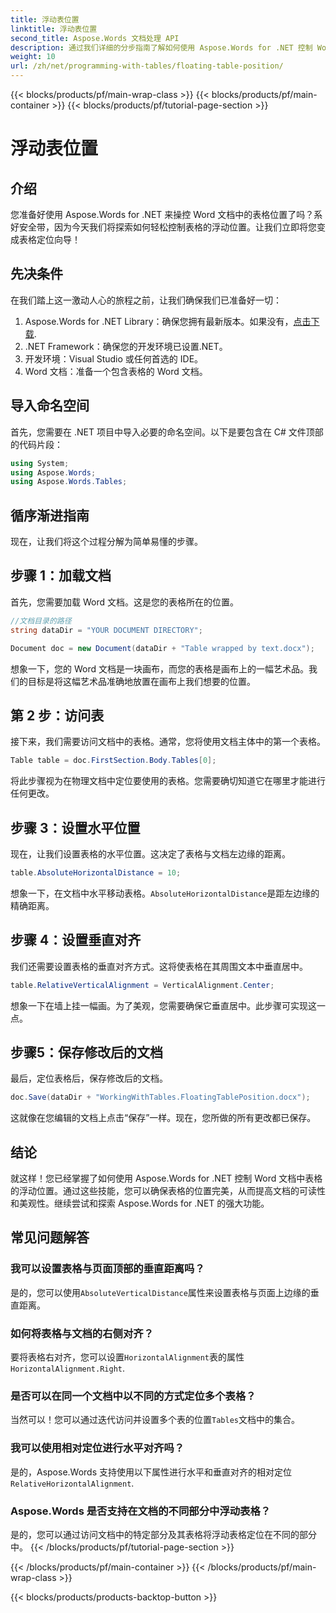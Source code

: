 ```yaml
---
title: 浮动表位置
linktitle: 浮动表位置
second_title: Aspose.Words 文档处理 API
description: 通过我们详细的分步指南了解如何使用 Aspose.Words for .NET 控制 Word 文档中表格的浮动位置。
weight: 10
url: /zh/net/programming-with-tables/floating-table-position/
---
```


{{< blocks/products/pf/main-wrap-class >}}
{{< blocks/products/pf/main-container >}}
{{< blocks/products/pf/tutorial-page-section >}}

# 浮动表位置

## 介绍

您准备好使用 Aspose.Words for .NET 来操控 Word 文档中的表格位置了吗？系好安全带，因为今天我们将探索如何轻松控制表格的浮动位置。让我们立即将您变成表格定位向导！

## 先决条件

在我们踏上这一激动人心的旅程之前，让我们确保我们已准备好一切：

1. Aspose.Words for .NET Library：确保您拥有最新版本。如果没有，[点击下载](https://releases.aspose.com/words/net/).
2. .NET Framework：确保您的开发环境已设置.NET。
3. 开发环境：Visual Studio 或任何首选的 IDE。
4. Word 文档：准备一个包含表格的 Word 文档。

## 导入命名空间

首先，您需要在 .NET 项目中导入必要的命名空间。以下是要包含在 C# 文件顶部的代码片段：

```csharp
using System;
using Aspose.Words;
using Aspose.Words.Tables;
```

## 循序渐进指南

现在，让我们将这个过程分解为简单易懂的步骤。

## 步骤 1：加载文档

首先，您需要加载 Word 文档。这是您的表格所在的位置。

```csharp
//文档目录的路径
string dataDir = "YOUR DOCUMENT DIRECTORY";

Document doc = new Document(dataDir + "Table wrapped by text.docx");
```

想象一下，您的 Word 文档是一块画布，而您的表格是画布上的一幅艺术品。我们的目标是将这幅艺术品准确地放置在画布上我们想要的位置。

## 第 2 步：访问表

接下来，我们需要访问文档中的表格。通常，您将使用文档主体中的第一个表格。

```csharp
Table table = doc.FirstSection.Body.Tables[0];
```

将此步骤视为在物理文档中定位要使用的表格。您需要确切知道它在哪里才能进行任何更改。

## 步骤 3：设置水平位置

现在，让我们设置表格的水平位置。这决定了表格与文档左边缘的距离。

```csharp
table.AbsoluteHorizontalDistance = 10;
```

想象一下，在文档中水平移动表格。`AbsoluteHorizontalDistance`是距左边缘的精确距离。

## 步骤 4：设置垂直对齐

我们还需要设置表格的垂直对齐方式。这将使表格在其周围文本中垂直居中。

```csharp
table.RelativeVerticalAlignment = VerticalAlignment.Center;
```

想象一下在墙上挂一幅画。为了美观，您需要确保它垂直居中。此步骤可实现这一点。

## 步骤5：保存修改后的文档

最后，定位表格后，保存修改后的文档。

```csharp
doc.Save(dataDir + "WorkingWithTables.FloatingTablePosition.docx");
```

这就像在您编辑的文档上点击“保存”一样。现在，您所做的所有更改都已保存。

## 结论

就这样！您已经掌握了如何使用 Aspose.Words for .NET 控制 Word 文档中表格的浮动位置。通过这些技能，您可以确保表格的位置完美，从而提高文档的可读性和美观性。继续尝试和探索 Aspose.Words for .NET 的强大功能。

## 常见问题解答

### 我可以设置表格与页面顶部的垂直距离吗？

是的，您可以使用`AbsoluteVerticalDistance`属性来设置表格与页面上边缘的垂直距离。

### 如何将表格与文档的右侧对齐？

要将表格右对齐，您可以设置`HorizontalAlignment`表的属性`HorizontalAlignment.Right`.

### 是否可以在同一个文档中以不同的方式定位多个表格？

当然可以！您可以通过迭代访问并设置多个表的位置`Tables`文档中的集合。

### 我可以使用相对定位进行水平对齐吗？

是的，Aspose.Words 支持使用以下属性进行水平和垂直对齐的相对定位`RelativeHorizontalAlignment`.

### Aspose.Words 是否支持在文档的不同部分中浮动表格？

是的，您可以通过访问文档中的特定部分及其表格将浮动表格定位在不同的部分中。
{{< /blocks/products/pf/tutorial-page-section >}}

{{< /blocks/products/pf/main-container >}}
{{< /blocks/products/pf/main-wrap-class >}}

{{< blocks/products/products-backtop-button >}}
